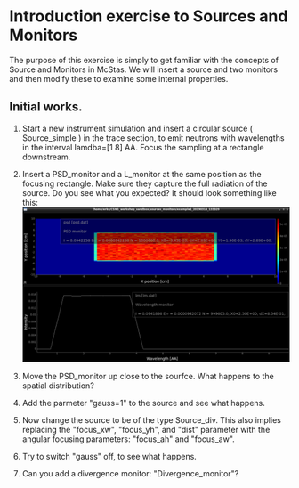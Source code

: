 # Introduction exercise to Sources and Monitors

The purpose of this exercise is simply to get familiar with the concepts of Source and Monitors in McStas.
We will insert a source and two monitors and then modify these to examine some internal properties.

## Initial works.
1. Start a new instrument simulation and insert a circular source ( Source_simple ) in the trace section, to emit neutrons with wavelengths in the interval
lamdba=[1 8] AA. Focus the sampling at a rectangle downstream.
2. Insert a PSD_monitor and a L_monitor at the same position as the focusing rectangle. Make sure they capture the full radiation of the source. Do you see what you expected? It should look something like this:
![First Results mcplot](images/2_sources_and_monitors_1st.png?raw=true "")

3. Move the PSD_monitor up close to the sourfce. What happens to the spatial distribution?
4. Add the parmeter "gauss=1" to the source and see what happens.
5. Now change the source to be of the type Source_div. This also implies replacing the "focus_xw", "focus_yh", and "dist" parameter with the angular focusing parameters: "focus_ah" and "focus_aw".
6. Try to switch "gauss" off, to see what happens.

7. Can you add a divergence monitor: "Divergence_monitor"? 
##   

